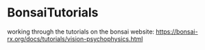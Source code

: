 # BonsaiTutorials
working through the tutorials on the bonsai website: https://bonsai-rx.org/docs/tutorials/vision-psychophysics.html
